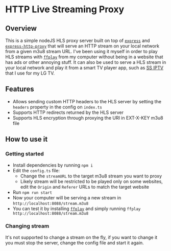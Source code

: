# HTTP Live Streaming Proxy

## Overview
This is a simple nodeJS HLS proxy server built on top of [`express`](https://expressjs.com/) and [`express-http-proxy`](https://github.com/villadora/express-http-proxy) that will serve an HTTP stream on your local network from a given m3u8 stream URL.
I've been using it myself in order to play HLS streams with [`ffplay`](https://www.ffmpeg.org/ffplay.html) from my computer without being in a website that has ads or other annoying stuff.
It can also be used to serve a HLS stream in your local network and play it from a smart TV player app, such as [SS IPTV](https://gb.lgappstv.com/main/tvapp/detail?appId=339090) that I use for my LG TV.

## Features
- Allows sending custom HTTP headers to the HLS server by setting the `headers` property in the config on `index.ts`
- Supports HTTP redirects returned by the HLS server
- Supports HLS encryption through proxying the URI in EXT-X-KEY m3u8 file

## How to use it

### Getting started
- Install dependencies by running `npm i`
- Edit the `config.ts` file: 
  - Change the `streamURL` to the target m3u8 stream you want to proxy
  - Likely stream will be restricted to be played only on some websites, edit the `Origin` and `Referer` URLs to match the target website
- Run `npm run start`
- Now your computer will be serving a new stream in `http://localhost:8088/stream.m3u8`
- You can test it by installing [`ffplay`](https://www.ffmpeg.org/ffplay.html) and simply running `ffplay http://localhost:8088/stream.m3u8`

### Changing stream
It's not supported to change a stream on the fly, if you want to change it you must stop the server, change the config file and start it again.